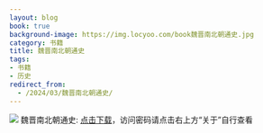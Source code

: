```yaml
---
layout: blog
book: true
background-image: https://img.locyoo.com/book魏晋南北朝通史.jpg
category: 书籍
title: 魏晋南北朝通史
tags:
- 书籍
- 历史
redirect_from:
  - /2024/03/魏晋南北朝通史/
---
```

![](https://img.locyoo.com/book魏晋南北朝通史.jpg)
魏晋南北朝通史: <a name = "ref1" href="https://url18.ctfile.com/f/50983618-1253396620-32cd94?p=3619">点击下载</a>，访问密码请点击右上方“关于”自行查看